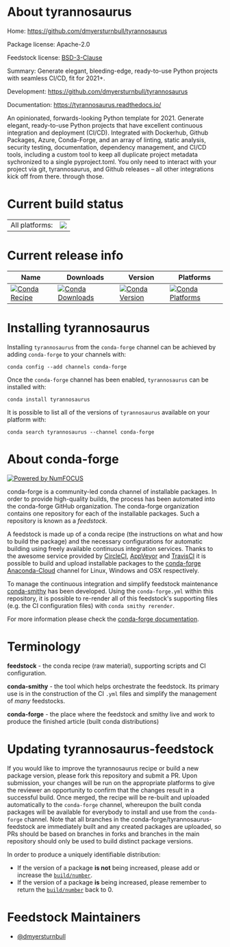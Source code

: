 About tyrannosaurus
===================

Home: https://github.com/dmyersturnbull/tyrannosaurus

Package license: Apache-2.0

Feedstock license: [BSD-3-Clause](https://github.com/conda-forge/tyrannosaurus-feedstock/blob/master/LICENSE.txt)

Summary: Generate elegant, bleeding-edge, ready-to-use Python projects with seamless CI/CD, fit for 2021+.

Development: https://github.com/dmyersturnbull/tyrannosaurus

Documentation: https://tyrannosaurus.readthedocs.io/

An opinionated, forwards-looking Python template for 2021.
Generate elegant, ready-to-use Python projects that have excellent continuous integration and deployment (CI/CD).
Integrated with Dockerhub, Github Packages, Azure, Conda-Forge, and an array of linting, static analysis,
security testing, documentation, dependency management, and CI/CD tools, including a custom tool to keep all
duplicate project metadata sychronized to a single pyproject.toml. You only need to interact with your project via
git, tyrannosaurus, and Github releases – all other integrations kick off from there.
through those.


Current build status
====================


<table><tr><td>All platforms:</td>
    <td>
      <a href="https://dev.azure.com/conda-forge/feedstock-builds/_build/latest?definitionId=11632&branchName=master">
        <img src="https://dev.azure.com/conda-forge/feedstock-builds/_apis/build/status/tyrannosaurus-feedstock?branchName=master">
      </a>
    </td>
  </tr>
</table>

Current release info
====================

| Name | Downloads | Version | Platforms |
| --- | --- | --- | --- |
| [![Conda Recipe](https://img.shields.io/badge/recipe-tyrannosaurus-green.svg)](https://anaconda.org/conda-forge/tyrannosaurus) | [![Conda Downloads](https://img.shields.io/conda/dn/conda-forge/tyrannosaurus.svg)](https://anaconda.org/conda-forge/tyrannosaurus) | [![Conda Version](https://img.shields.io/conda/vn/conda-forge/tyrannosaurus.svg)](https://anaconda.org/conda-forge/tyrannosaurus) | [![Conda Platforms](https://img.shields.io/conda/pn/conda-forge/tyrannosaurus.svg)](https://anaconda.org/conda-forge/tyrannosaurus) |

Installing tyrannosaurus
========================

Installing `tyrannosaurus` from the `conda-forge` channel can be achieved by adding `conda-forge` to your channels with:

```
conda config --add channels conda-forge
```

Once the `conda-forge` channel has been enabled, `tyrannosaurus` can be installed with:

```
conda install tyrannosaurus
```

It is possible to list all of the versions of `tyrannosaurus` available on your platform with:

```
conda search tyrannosaurus --channel conda-forge
```


About conda-forge
=================

[![Powered by NumFOCUS](https://img.shields.io/badge/powered%20by-NumFOCUS-orange.svg?style=flat&colorA=E1523D&colorB=007D8A)](http://numfocus.org)

conda-forge is a community-led conda channel of installable packages.
In order to provide high-quality builds, the process has been automated into the
conda-forge GitHub organization. The conda-forge organization contains one repository
for each of the installable packages. Such a repository is known as a *feedstock*.

A feedstock is made up of a conda recipe (the instructions on what and how to build
the package) and the necessary configurations for automatic building using freely
available continuous integration services. Thanks to the awesome service provided by
[CircleCI](https://circleci.com/), [AppVeyor](https://www.appveyor.com/)
and [TravisCI](https://travis-ci.com/) it is possible to build and upload installable
packages to the [conda-forge](https://anaconda.org/conda-forge)
[Anaconda-Cloud](https://anaconda.org/) channel for Linux, Windows and OSX respectively.

To manage the continuous integration and simplify feedstock maintenance
[conda-smithy](https://github.com/conda-forge/conda-smithy) has been developed.
Using the ``conda-forge.yml`` within this repository, it is possible to re-render all of
this feedstock's supporting files (e.g. the CI configuration files) with ``conda smithy rerender``.

For more information please check the [conda-forge documentation](https://conda-forge.org/docs/).

Terminology
===========

**feedstock** - the conda recipe (raw material), supporting scripts and CI configuration.

**conda-smithy** - the tool which helps orchestrate the feedstock.
                   Its primary use is in the construction of the CI ``.yml`` files
                   and simplify the management of *many* feedstocks.

**conda-forge** - the place where the feedstock and smithy live and work to
                  produce the finished article (built conda distributions)


Updating tyrannosaurus-feedstock
================================

If you would like to improve the tyrannosaurus recipe or build a new
package version, please fork this repository and submit a PR. Upon submission,
your changes will be run on the appropriate platforms to give the reviewer an
opportunity to confirm that the changes result in a successful build. Once
merged, the recipe will be re-built and uploaded automatically to the
`conda-forge` channel, whereupon the built conda packages will be available for
everybody to install and use from the `conda-forge` channel.
Note that all branches in the conda-forge/tyrannosaurus-feedstock are
immediately built and any created packages are uploaded, so PRs should be based
on branches in forks and branches in the main repository should only be used to
build distinct package versions.

In order to produce a uniquely identifiable distribution:
 * If the version of a package **is not** being increased, please add or increase
   the [``build/number``](https://conda.io/docs/user-guide/tasks/build-packages/define-metadata.html#build-number-and-string).
 * If the version of a package **is** being increased, please remember to return
   the [``build/number``](https://conda.io/docs/user-guide/tasks/build-packages/define-metadata.html#build-number-and-string)
   back to 0.

Feedstock Maintainers
=====================

* [@dmyersturnbull](https://github.com/dmyersturnbull/)

